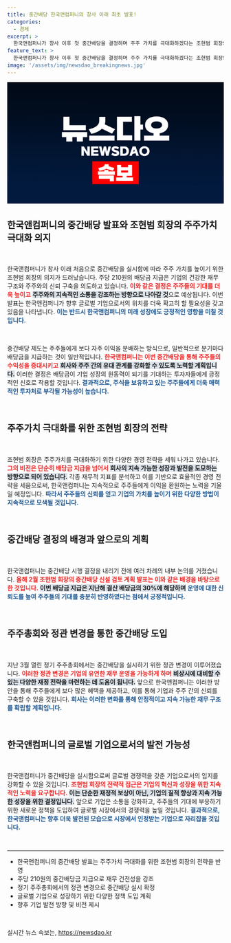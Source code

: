 ```yaml
---
title: 중간배당 한국앤컴퍼니의 창사 이래 최초 발표!
categories:
  - 경제
excerpt: >
  한국앤컴퍼니가 창사 이후 첫 중간배당을 결정하며 주주 가치를 극대화하겠다는 조현범 회장의 의지를 드러냈습니다. 주당 210원, 총 198억여원 규모의 배당이 주주들을 사로잡을 전망입니다!
feature_text: >
  한국앤컴퍼니가 창사 이후 첫 중간배당을 결정하며 주주 가치를 극대화하겠다는 조현범 회장의 의지를 드러냈습니다. 주당 210원, 총 198억여원 규모의 배당이 주주들을 사로잡을 전망입니다!
image: '/assets/img/newsdao_breakingnews.jpg'
---
```


<p><img src="/assets/img/newsdao_breakingnews.jpg" alt="ranknews 속보" /></p>

<h2 data-ke-size="size26">한국앤컴퍼니의 중간배당 발표와 조현범 회장의 주주가치 극대화 의지</h2>

<p data-ke-size="size16">&nbsp;</p>

<p>한국앤컴퍼니가 창사 이래 처음으로 중간배당을 실시함에 따라 주주 가치를 높이기 위한 조현범 회장의 의지가 드러났습니다. 주당 210원의 배당금 지급은 기업의 건강한 재무 구조와 주주와의 신뢰 구축을 의도하고 있습니다. <b><span style="color: #ee2323;">이와 같은 결정은 주주들의 기대를 더욱 높이고</span></b> <b><span style="background-color: #21538527;">주주와의 지속적인 소통을 강조하는 방향으로 나아갈 것</span></b>으로 예상됩니다. 이번 발표는 한국앤컴퍼니가 향후 글로벌 기업으로서의 위치를 더욱 확고히 할 필요성을 갖고 있음을 나타냅니다. <b><span style="color: #1a5490;">이는 반드시 한국앤컴퍼니의 미래 성장에도 긍정적인 영향을 미칠 것입니다.</span></b></p>

<p data-ke-size="size16">&nbsp;</p>

<p>중간배당 제도는 주주들에게 보다 자주 이익을 분배하는 방식으로, 일반적으로 분기마다 배당금을 지급하는 것이 일반적입니다. <b><span style="color: #ee2323;">한국앤컴퍼니는 이번 중간배당을 통해 주주들의 수익성을 증대시키고</span></b> <b><span style="background-color: #21538527;">회사와 주주 간의 유대 관계를 강화할 수 있도록 노력할 계획입니다.</span></b> 이러한 결정은 배당금이 기업 성장의 원동력이 되기를 기대하는 투자자들에게 긍정적인 신호로 작용할 것입니다. <b><span style="color: #1a5490;">결과적으로, 주식을 보유하고 있는 주주들에게 더욱 매력적인 투자처로 부각될 가능성이 높습니다.</span></b></p>

<p data-ke-size="size16">&nbsp;</p>

<h2 data-ke-size="size26">주주가치 극대화를 위한 조현범 회장의 전략</h2>

<p data-ke-size="size16">&nbsp;</p>

<p>조현범 회장은 주주가치를 극대화하기 위한 다양한 경영 전략을 세워 나가고 있습니다. <b><span style="color: #ee2323;">그의 비전은 단순히 배당금 지급을 넘어서</span></b> <b><span style="background-color: #21538527;">회사의 지속 가능한 성장과 발전을 도모하는 방향으로 되어 있습니다.</span></b> 각종 재무적 지표를 분석하고 이를 기반으로 효율적인 경영 전략을 세움으로써, 한국앤컴퍼니는 지속적으로 주주들에게 이익을 환원하는 노력을 기울일 예정입니다. <b><span style="color: #1a5490;">따라서 주주들의 신뢰를 얻고 기업의 가치를 높이기 위한 다양한 방법이 지속적으로 모색될 것입니다.</span></b></p>

<p data-ke-size="size16">&nbsp;</p>

<h2 data-ke-size="size26">중간배당 결정의 배경과 앞으로의 계획</h2>

<p data-ke-size="size16">&nbsp;</p>

<p>한국앤컴퍼니는 중간배당 시행 결정을 내리기 전에 여러 차례의 내부 논의를 거쳤습니다. <b><span style="color: #ee2323;">올해 2월 조현범 회장의 중간배당 신설 검토 계획 발표는 이와 같은 배경을 바탕으로 한 것입니다.</span></b> <b><span style="background-color: #21538527;">이번 배당금 지급은 지난해 결산 배당금의 30%에 해당하며</span></b> <b><span style="color: #1a5490;">운영에 대한 신뢰도를 높여 주주들의 기대를 충분히 반영하였다는 점에서 긍정적입니다.</span></b></p>

<p data-ke-size="size16">&nbsp;</p>

<h2 data-ke-size="size26">주주총회와 정관 변경을 통한 중간배당 도입</h2>

<p data-ke-size="size16">&nbsp;</p>

<p>지난 3월 열린 정기 주주총회에서는 중간배당을 실시하기 위한 정관 변경이 이루어졌습니다. <b><span style="color: #ee2323;">이러한 정관 변경은 기업의 유연한 재무 운영을 가능하게 하며</span></b> <b><span style="background-color: #21538527;">비상시에 대비할 수 있는 다양한 재정 전략을 마련하는 데 도움이 됩니다.</span></b> 앞으로 한국앤컴퍼니는 이러한 방안을 통해 주주들에게 보다 많은 혜택을 제공하고, 이를 통해 기업과 주주 간의 신뢰를 구축할 수 있을 것입니다. <b><span style="color: #1a5490;">회사는 이러한 변화를 통해 안정적이고 지속 가능한 재무 구조를 확립할 계획입니다.</span></b></p>

<p data-ke-size="size16">&nbsp;</p>

<h2 data-ke-size="size26">한국앤컴퍼니의 글로벌 기업으로서의 발전 가능성</h2>

<p data-ke-size="size16">&nbsp;</p>

<p>한국앤컴퍼니가 중간배당을 실시함으로써 글로벌 경쟁력을 갖춘 기업으로서의 입지를 강화할 수 있을 것입니다. <b><span style="color: #ee2323;">조현범 회장의 전략적 접근은 기업의 혁신과 성장을 위한 지속적인 노력을 요구합니다.</span></b> <b><span style="background-color: #21538527;">이는 단순한 재정적 보상이 아닌, 기업의 질적 향상과 지속 가능한 성장을 위한 결정입니다.</span></b> 앞으로 기업은 소통을 강화하고, 주주들의 기대에 부응하기 위한 새로운 정책을 도입하여 글로벌 시장에서의 경쟁력을 높일 것입니다. <b><span style="color: #1a5490;">결과적으로, 한국앤컴퍼니는 향후 더욱 발전된 모습으로 시장에서 인정받는 기업으로 자리잡을 것입니다.</span></b></p>

<p data-ke-size="size16">&nbsp;</p>

<hr>

<ul>
<li>한국앤컴퍼니의 중간배당 발표는 주주가치 극대화를 위한 조현범 회장의 전략을 반영</li>
<li>주당 210원의 중간배당금 지급으로 재무 건전성을 강조</li>
<li>정기 주주총회에서의 정관 변경으로 중간배당 실시 확정</li>
<li>글로벌 기업으로 성장하기 위한 다양한 정책 도입 계획</li>
<li>향후 기업 발전 방향 및 비전 제시</li>
</ul>

<p data-ke-size="size16">&nbsp;</p>
실시간 뉴스 속보는, <a href="https://newsdao.kr" rel="dofollow">https://newsdao.kr</a>


